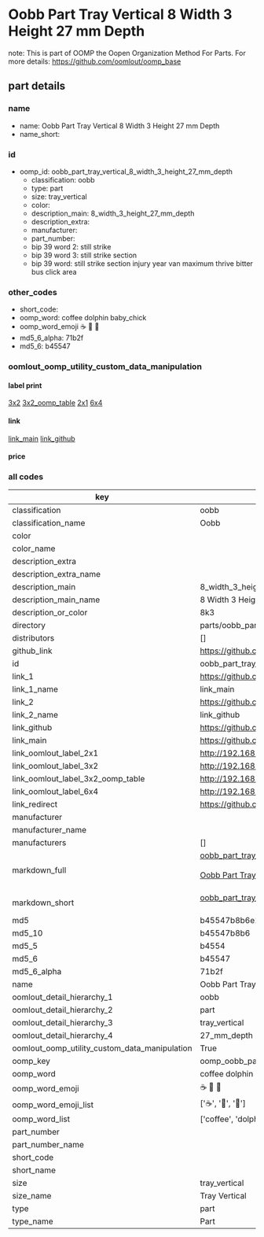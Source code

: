 # Oobb Part Tray Vertical 8 Width 3 Height 27 mm Depth  

note: This is part of OOMP the Oopen Organization Method For Parts. For more details: https://github.com/oomlout/oomp_base

##  part details
  







### name
* name: Oobb Part Tray Vertical 8 Width 3 Height 27 mm Depth
* name_short: 
### id
* oomp_id: oobb_part_tray_vertical_8_width_3_height_27_mm_depth
  * classification: oobb
  * type: part
  * size: tray_vertical
  * color: 
  * description_main: 8_width_3_height_27_mm_depth
  * description_extra: 
  * manufacturer: 
  * part_number: 
  * bip 39 word 2: still strike
  * bip 39 word 3: still strike section
  * bip 39 word: still strike section injury year van maximum thrive bitter bus click area

### other_codes
* short_code: 
* oomp_word: coffee dolphin baby_chick
* oomp_word_emoji :coffee: :dolphin: :baby_chick:
* md5_6_alpha: 71b2f
* md5_6: b45547






### oomlout_oomp_utility_custom_data_manipulation
#### label print
[3x2](http://192.168.1.245:1112/?label=oomp%2071b2f)
[3x2_oomp_table](http://192.168.1.108:1112/?label=oomp%2071b2f)
[2x1](http://192.168.1.242:1112/?label=oomp%2071b2f)
[6x4](http://192.168.1.55:1112/?label=oomp%2071b2f)    

#### link

[link_main](https://github.com/oomlout/oomlout_oomp_version_1_messy/tree/main/parts/oobb_part_tray_vertical_8_width_3_height_27_mm_depth) [link_github](https://github.com/oomlout/oomlout_oomp_version_1_messy/tree/main/parts/oobb_part_tray_vertical_8_width_3_height_27_mm_depth)                             

#### price







### all codes 
| key | value |  
| --- | --- |  
| classification | oobb |  
| classification_name | Oobb |  
| color |  |  
| color_name |  |  
| description_extra |  |  
| description_extra_name |  |  
| description_main | 8_width_3_height_27_mm_depth |  
| description_main_name | 8 Width 3 Height 27 mm Depth |  
| description_or_color | 8k3 |  
| directory | parts/oobb_part_tray_vertical_8_width_3_height_27_mm_depth |  
| distributors | [] |  
| github_link | https://github.com/oomlout/oomlout_oomp_part_src/tree/main/parts/oobb_part_tray_vertical_8_width_3_height_27_mm_depth |  
| id | oobb_part_tray_vertical_8_width_3_height_27_mm_depth |  
| link_1 | https://github.com/oomlout/oomlout_oomp_version_1_messy/tree/main/parts/oobb_part_tray_vertical_8_width_3_height_27_mm_depth |  
| link_1_name | link_main |  
| link_2 | https://github.com/oomlout/oomlout_oomp_version_1_messy/tree/main/parts/oobb_part_tray_vertical_8_width_3_height_27_mm_depth |  
| link_2_name | link_github |  
| link_github | https://github.com/oomlout/oomlout_oomp_version_1_messy/tree/main/parts/oobb_part_tray_vertical_8_width_3_height_27_mm_depth |  
| link_main | https://github.com/oomlout/oomlout_oomp_version_1_messy/tree/main/parts/oobb_part_tray_vertical_8_width_3_height_27_mm_depth |  
| link_oomlout_label_2x1 | http://192.168.1.242:1112/?label=oomp%2071b2f |  
| link_oomlout_label_3x2 | http://192.168.1.245:1112/?label=oomp%2071b2f |  
| link_oomlout_label_3x2_oomp_table | http://192.168.1.108:1112/?label=oomp%2071b2f |  
| link_oomlout_label_6x4 | http://192.168.1.55:1112/?label=oomp%2071b2f |  
| link_redirect | https://github.com/oomlout/oomlout_oomp_version_1_messy/tree/main/parts/oobb_part_tray_vertical_8_width_3_height_27_mm_depth |  
| manufacturer |  |  
| manufacturer_name |  |  
| manufacturers | [] |  
| markdown_full | [oobb_part_tray_vertical_8_width_3_height_27_mm_depth](none)<br>[](none)<br>[Oobb Part Tray Vertical 8 Width 3 Height 27 Mm Depth](none)<br><br> |  
| markdown_short | [oobb_part_tray_vertical_8_width_3_height_27_mm_depth](none)<br><br> |  
| md5 | b45547b8b6e1312fc4ff77438575c6ae |  
| md5_10 | b45547b8b6 |  
| md5_5 | b4554 |  
| md5_6 | b45547 |  
| md5_6_alpha | 71b2f |  
| name | Oobb Part Tray Vertical 8 Width 3 Height 27 mm Depth |  
| oomlout_detail_hierarchy_1 | oobb |  
| oomlout_detail_hierarchy_2 | part |  
| oomlout_detail_hierarchy_3 | tray_vertical |  
| oomlout_detail_hierarchy_4 | 27_mm_depth |  
| oomlout_oomp_utility_custom_data_manipulation | True |  
| oomp_key | oomp_oobb_part_tray_vertical_8_width_3_height_27_mm_depth |  
| oomp_word | coffee dolphin baby_chick |  
| oomp_word_emoji | :coffee: :dolphin: :baby_chick: |  
| oomp_word_emoji_list | [':coffee:', ':dolphin:', ':baby_chick:'] |  
| oomp_word_list | ['coffee', 'dolphin', 'baby_chick'] |  
| part_number |  |  
| part_number_name |  |  
| short_code |  |  
| short_name |  |  
| size | tray_vertical |  
| size_name | Tray Vertical |  
| type | part |  
| type_name | Part |  
